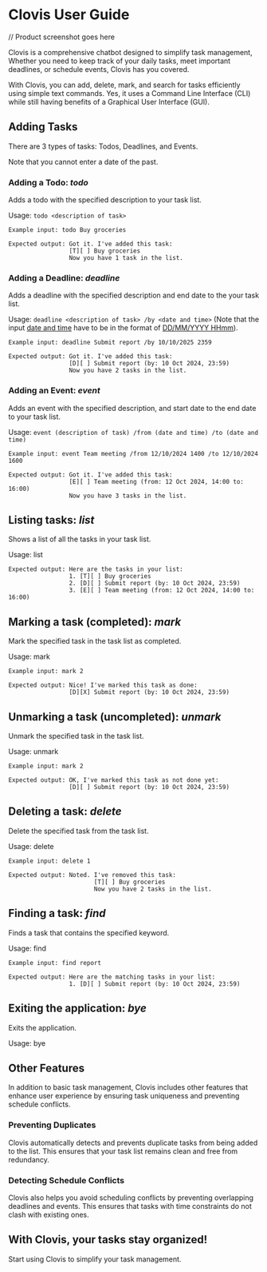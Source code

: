 # Clovis User Guide

// Product screenshot goes here

Clovis is a comprehensive chatbot designed to simplify task management,
Whether you need to keep track of your daily tasks, meet important deadlines, or schedule events, Clovis has you covered. 

With Clovis, you can add, delete, mark, and search for tasks efficiently using simple text commands.
Yes, it uses a Command Line Interface (CLI) while still having benefits of a Graphical User Interface (GUI).

## Adding Tasks

There are 3 types of tasks: Todos, Deadlines, and Events.

Note that you cannot enter a date of the past.

### Adding a Todo: _todo_

Adds a todo with the specified description to your task list.

Usage: `todo <description of task>`

```
Example input: todo Buy groceries
```
```
Expected output: Got it. I've added this task:
                 [T][ ] Buy groceries
                 Now you have 1 task in the list.
```
### Adding a Deadline: _deadline_
Adds a deadline with the specified description and end date to the your task list.

Usage: `deadline <description of task> /by <date and time>`
(Note that the input <ins>date and time</ins> have to be in the format of <ins>DD/MM/YYYY HHmm</ins>).

```
Example input: deadline Submit report /by 10/10/2025 2359
```
```
Expected output: Got it. I've added this task:
                 [D][ ] Submit report (by: 10 Oct 2024, 23:59)
                 Now you have 2 tasks in the list.
```
### Adding an Event: _event_
Adds an event with the specified description, and start date to the end date to your task list.

Usage: `event (description of task) /from (date and time) /to (date and time)`
```
Example input: event Team meeting /from 12/10/2024 1400 /to 12/10/2024 1600
```
```
Expected output: Got it. I've added this task:
                 [E][ ] Team meeting (from: 12 Oct 2024, 14:00 to: 16:00)
                 Now you have 3 tasks in the list.
```
## Listing tasks: _list_
Shows a list of all the tasks in your task list.

Usage: list
```
Expected output: Here are the tasks in your list:
                 1. [T][ ] Buy groceries
                 2. [D][ ] Submit report (by: 10 Oct 2024, 23:59)
                 3. [E][ ] Team meeting (from: 12 Oct 2024, 14:00 to: 16:00)
```
## Marking a task (completed): _mark_
Mark the specified task in the task list as completed.

Usage: mark <index>
```
Example input: mark 2
```
```
Expected output: Nice! I've marked this task as done:
                 [D][X] Submit report (by: 10 Oct 2024, 23:59)
```
## Unmarking a task (uncompleted): _unmark_
Unmark the specified task in the task list.

Usage: unmark <index>
```
Example input: mark 2
```
```
Expected output: OK, I've marked this task as not done yet:
                 [D][ ] Submit report (by: 10 Oct 2024, 23:59)
```
## Deleting a task: _delete_
Delete the specified task from the task list.

Usage: delete <index>
```
Example input: delete 1
```
```
Expected output: Noted. I've removed this task:
                        [T][ ] Buy groceries
                        Now you have 2 tasks in the list.
```
## Finding a task: _find_
Finds a task that contains the specified keyword.

Usage: find <keyword>
```
Example input: find report
```
```
Expected output: Here are the matching tasks in your list:
                 1. [D][ ] Submit report (by: 10 Oct 2024, 23:59)
```
## Exiting the application: _bye_
Exits the application.

Usage: bye
## Other Features
In addition to basic task management, Clovis includes other features that enhance user experience 
by ensuring task uniqueness and preventing schedule conflicts.
### Preventing Duplicates
Clovis automatically detects and prevents duplicate tasks from being added to the list. 
This ensures that your task list remains clean and free from redundancy.
### Detecting Schedule Conflicts
Clovis also helps you avoid scheduling conflicts by preventing overlapping deadlines and events. 
This ensures that tasks with time constraints do not clash with existing ones.

## With Clovis, your tasks stay organized!
Start using Clovis to simplify your task management.